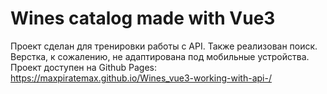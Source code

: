# Wines catalog made with Vue3
Проект сделан для тренировки работы с API. Также реализован поиск.
Верстка, к сожалению, не адаптирована под мобильные устройства.
Проект доступен на Github Pages:
https://maxpiratemax.github.io/Wines_vue3-working-with-api-/
